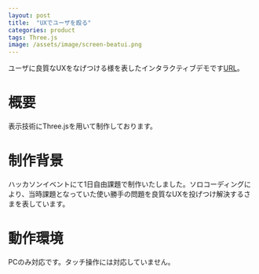 ```yaml
---
layout: post
title:  "UXでユーザを殴る"
categories: product
tags: Three.js
image: /assets/image/screen-beatui.png
---
```


ユーザに良質なUXをなげつける様を表したインタラクティブデモです[URL](https://openchat-search.com/)。

# 概要

表示技術にThree.jsを用いて制作しております。

# 制作背景

ハッカソンイベントにて1日自由課題で制作いたしました。ソロコーディングにより、当時課題となっていた使い勝手の問題を良質なUXを投げつけ解決するさまを表しています。

# 動作環境

PCのみ対応です。タッチ操作には対応していません。